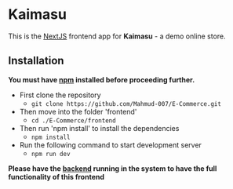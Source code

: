 
# Kaimasu

This is the [NextJS](https://nextjs.org/) frontend app for **Kaimasu** - a demo online store. 

## Installation

**You must have **[npm](https://www.npmjs.com/package/npm)** installed before proceeding further.**

- First clone the repository
	 - `git clone https://github.com/Mahmud-007/E-Commerce.git`
- Then move into the folder 'frontend'
	- `cd ./E-Commerce/frontend`
- Then run 'npm install' to install the dependencies
	- `npm install`
-	Run the following command to start development server
	-	`npm run dev`
  
 **Please have the [backend](https://github.com/lullabyX/kaimasu-backend) running in the system to have the full functionality of this frontend**
